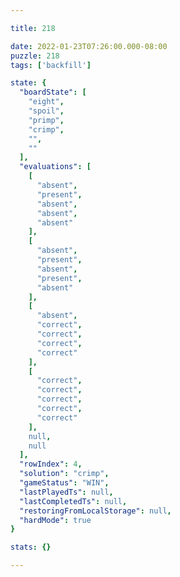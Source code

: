 ```yaml
---

title: 218

date: 2022-01-23T07:26:00.000-08:00
puzzle: 218
tags: ['backfill']

state: {
  "boardState": [
    "eight",
    "spoil",
    "primp",
    "crimp",
    "",
    ""
  ],
  "evaluations": [
    [
      "absent",
      "present",
      "absent",
      "absent",
      "absent"
    ],
    [
      "absent",
      "present",
      "absent",
      "present",
      "absent"
    ],
    [
      "absent",
      "correct",
      "correct",
      "correct",
      "correct"
    ],
    [
      "correct",
      "correct",
      "correct",
      "correct",
      "correct"
    ],
    null,
    null
  ],
  "rowIndex": 4,
  "solution": "crimp",
  "gameStatus": "WIN",
  "lastPlayedTs": null,
  "lastCompletedTs": null,
  "restoringFromLocalStorage": null,
  "hardMode": true
}

stats: {}

---
```


<!-- more -->
